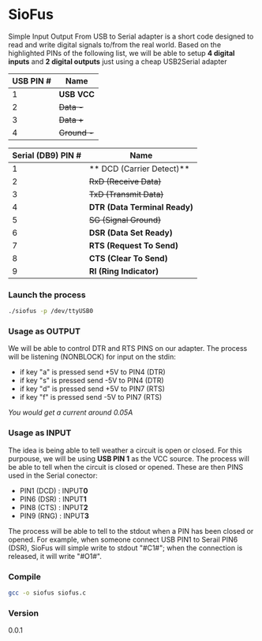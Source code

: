 # SioFus
Simple Input Output From USB to Serial adapter is a short code designed to read and write digital signals to/from the real world.
Based on the highlighted PINs of the following list, we will be able to setup **4 digital inputs** and **2 digital outputs** just using a cheap USB2Serial adapter


| USB PIN # | Name |
| ------------- | ------------- |
| 1  | **USB VCC**  |
| 2 | ~~Data -~~ |
| 3 | ~~Data +~~ |
| 4 | ~~Ground -~~ |

| Serial (DB9) PIN # | Name |
| ------------- | ------------- |
| 1 | ** DCD (Carrier Detect)** | 
| 2 | ~~RxD (Receive Data)~~ |
| 3 | ~~TxD (Transmit Data)~~ | 
| 4 | **DTR (Data Terminal Ready)** |
| 5 | ~~SG (Signal Ground)~~ | 
| 6 | **DSR (Data Set Ready)** | 
| 7 | **RTS (Request To Send)** |
| 8 | **CTS (Clear To Send)** | 
| 9 | **RI (Ring Indicator)** | 

### Launch the process
```bash
./siofus -p /dev/ttyUSB0
```


### Usage as OUTPUT
We will be able to control DTR and RTS PINS on our adapter. The process will be listening (NONBLOCK) for input on the stdin:
 - if key "a" is pressed send +5V to PIN4 (DTR)
 - if key "s" is pressed send -5V to PIN4 (DTR)
 - if key "d" is pressed send +5V to PIN7 (RTS)
 - if key "f" is pressed send -5V to PIN7 (RTS)

_You would get a current around 0.05A_

### Usage as INPUT
The idea is being able to tell weather a circuit is open or closed. For this purpouse, we will be using **USB PIN 1** as the VCC source.
The process will be able to tell when the circuit is closed or opened. These are then PINS used in the Serial conector:
 - PIN1 (DCD) : INPUT**0**
 - PIN6 (DSR) : INPUT**1**
 - PIN8 (CTS) : INPUT**2**
 - PIN9 (RNG) : INPUT**3**

The process will be able to tell to the stdout when a PIN has been closed or opened. For example, when someone connect USB PIN1 to Serail PIN6 (DSR), SioFus will simple write to stdout "#C1#"; when  the connection is released, it will write "#O1#".


### Compile

```bash
gcc -o siofus siofus.c
```

### Version
0.0.1